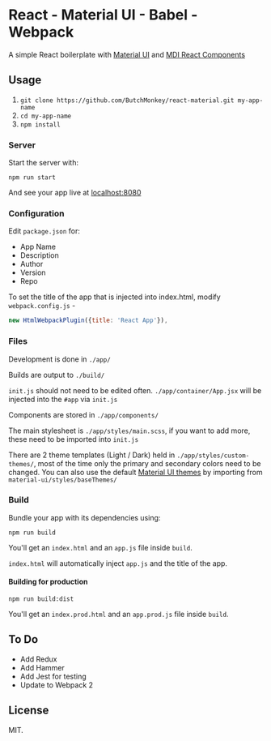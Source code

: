 # React - Material UI - Babel - Webpack

A simple React boilerplate with [Material UI](http://www.material-ui.com/) and [MDI React Components](http://materialdesignicons.com)

## Usage
1. `git clone https://github.com/ButchMonkey/react-material.git my-app-name`
2. `cd my-app-name`
3. `npm install`

### Server
Start the server with:

```
npm run start
```

And see your app live at [localhost:8080](http://localhost:8080)

### Configuration
Edit `package.json` for:

* App Name
* Description
* Author
* Version
* Repo

To set the title of the app that is injected into index.html, modify `webpack.config.js` - 

```javascript
new HtmlWebpackPlugin({title: 'React App'}),
```




### Files
Development is done in `./app/`

Builds are output to `./build/`

`init.js` should not need to be edited often. `./app/container/App.jsx` will be injected into the `#app` via `init.js`

Components are stored in `./app/components/`

The main stylesheet is `./app/styles/main.scss`, if you want to add more, these need to be imported into `init.js`

There are 2 theme templates (Light / Dark) held in `./app/styles/custom-themes/`, most of the time only the primary and secondary colors need to be changed. You can also use the default [Material UI themes](http://www.material-ui.com/#/customization/themes) by importing from `material-ui/styles/baseThemes/`



### Build
Bundle your app with its dependencies using:

```
npm run build
```

You'll get an `index.html` and an `app.js` file inside `build`.

`index.html` will automatically inject `app.js` and the title of the app.

#### Building for production

```
npm run build:dist
```
You'll get an `index.prod.html` and an `app.prod.js` file inside `build`.

## To Do
* Add Redux
* Add Hammer
* Add Jest for testing
* Update to Webpack 2

## License
MIT.
